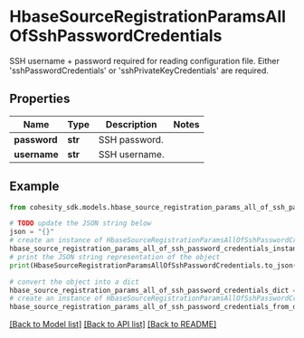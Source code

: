 # HbaseSourceRegistrationParamsAllOfSshPasswordCredentials

SSH username + password required for reading configuration file. Either 'sshPasswordCredentials' or 'sshPrivateKeyCredentials' are required.

## Properties

Name | Type | Description | Notes
------------ | ------------- | ------------- | -------------
**password** | **str** | SSH password. | 
**username** | **str** | SSH username. | 

## Example

```python
from cohesity_sdk.models.hbase_source_registration_params_all_of_ssh_password_credentials import HbaseSourceRegistrationParamsAllOfSshPasswordCredentials

# TODO update the JSON string below
json = "{}"
# create an instance of HbaseSourceRegistrationParamsAllOfSshPasswordCredentials from a JSON string
hbase_source_registration_params_all_of_ssh_password_credentials_instance = HbaseSourceRegistrationParamsAllOfSshPasswordCredentials.from_json(json)
# print the JSON string representation of the object
print(HbaseSourceRegistrationParamsAllOfSshPasswordCredentials.to_json())

# convert the object into a dict
hbase_source_registration_params_all_of_ssh_password_credentials_dict = hbase_source_registration_params_all_of_ssh_password_credentials_instance.to_dict()
# create an instance of HbaseSourceRegistrationParamsAllOfSshPasswordCredentials from a dict
hbase_source_registration_params_all_of_ssh_password_credentials_from_dict = HbaseSourceRegistrationParamsAllOfSshPasswordCredentials.from_dict(hbase_source_registration_params_all_of_ssh_password_credentials_dict)
```
[[Back to Model list]](../README.md#documentation-for-models) [[Back to API list]](../README.md#documentation-for-api-endpoints) [[Back to README]](../README.md)


